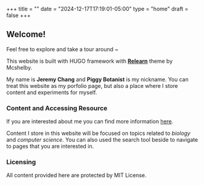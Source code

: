 +++
title = ""
date = "2024-12-17T17:19:01-05:00"
type = "home"
draft = false
+++

## Welcome!
Feel free to explore and take a tour around ~

This website is built with HUGO framework with [**Relearn**](https://github.com/McShelby/hugo-theme-relearn) theme by Mcshelby. 

My name is **Jeremy Chang** and **Piggy Botanist** is my nickname. You can treat this website as my porfolio page, but also a place where I store content and experiments for myself. 

### Content and Accessing Resource
If you are interested about me you can find more information [here](/about).

Content I store in this website will be focused on topics related to *biology* and *computer science*. You can also used the search tool beside to navigate to pages that you are interested in.


### Licensing
All content provided here are protected by MIT License. 